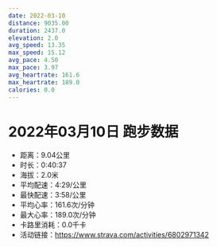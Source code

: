 ```yaml
---
date: 2022-03-10
distance: 9035.00
duration: 2437.0
elevation: 2.0
avg_speed: 13.35
max_speed: 15.12
avg_pace: 4.50
max_pace: 3.97
avg_heartrate: 161.6
max_heartrate: 189.0
calories: 0.0
---
```


# 2022年03月10日 跑步数据

- 距离：9.04公里
- 时长：0:40:37
- 海拔：2.0米
- 平均配速：4:29/公里
- 最快配速：3:58/公里
- 平均心率：161.6次/分钟
- 最大心率：189.0次/分钟
- 卡路里消耗：0.0千卡
- 活动链接：https://www.strava.com/activities/6802971342
